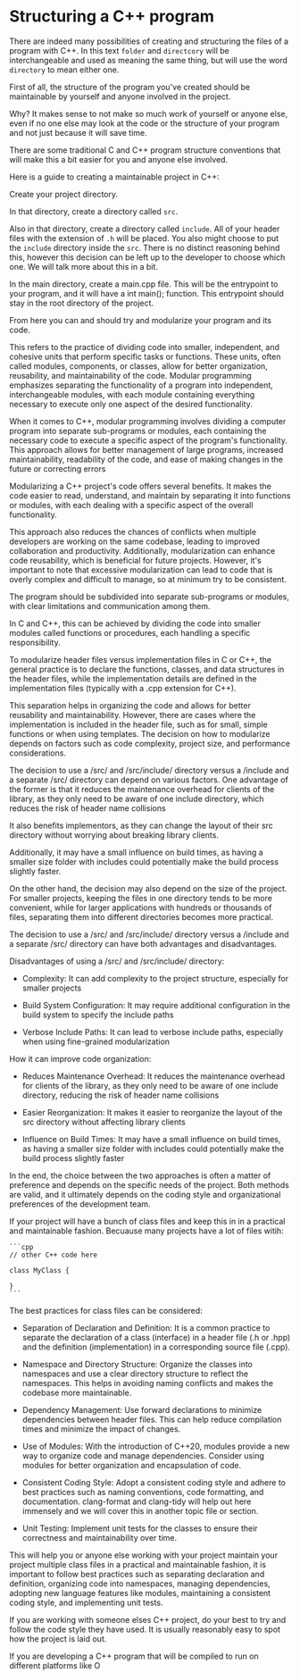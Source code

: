 # Structuring a C++ program

There are indeed many possibilities of creating and structuring the files of a program with C++. In this text `folder` and `directcory` will be interchangeable and used as meaning the same thing, but will use the word `directory` to mean either one.

First of all, the structure of the program you've created should be maintainable by yourself and anyone involved in the project.

Why? It makes sense to not make so much work of yourself or anyone else, even if no one else may look at the code or the structure of your program and not just because it will save time.

There are some traditional C and C++ program structure conventions that will make this a bit easier for you and anyone else involved.

Here is a guide to creating a maintainable project in C++:

Create your project directory.

In that directory, create a directory called `src`.

Also in that directory, create a directory called `include`. All of your header files with the extension of `.h` will be placed. You also might choose to put the `include` directory inside the `src`. There is no distinct reasoning behind this, however this decision can be left up to the developer to choose which one. We will talk more about this in a bit.

In the main directory, create a main.cpp file. This will be the entrypoint to your program, and it will have a int main(); function. This entrypoint should stay in the root directory of the project.

From here you can and should try and modularize your program and its code.

This refers to the practice of dividing code into smaller, independent, and cohesive units that perform specific tasks or functions. These units, often called modules, components, or classes, allow for better organization, reusability, and maintainability of the code. Modular programming emphasizes separating the functionality of a program into independent, interchangeable modules, with each module containing everything necessary to execute only one aspect of the desired functionality.

When it comes to C++, modular programming involves dividing a computer program into separate sub-programs or modules, each containing the necessary code to execute a specific aspect of the program's functionality. This approach allows for better management of large programs, increased maintainability, readability of the code, and ease of making changes in the future or correcting errors

Modularizing a C++ project's code offers several benefits. It makes the code easier to read, understand, and maintain by separating it into functions or modules, with each dealing with a specific aspect of the overall functionality.

This approach also reduces the chances of conflicts when multiple developers are working on the same codebase, leading to improved collaboration and productivity. Additionally, modularization can enhance code reusability, which is beneficial for future projects. However, it's important to note that excessive modularization can lead to code that is overly complex and difficult to manage, so at minimum try to be consistent.

The program should be subdivided into separate sub-programs or modules, with clear limitations and communication among them.

In C and C++, this can be achieved by dividing the code into smaller modules called functions or procedures, each handling a specific responsibility.

To modularize header files versus implementation files in C or C++, the general practice is to declare the functions, classes, and data structures in the header files, while the implementation details are defined in the implementation files (typically with a .cpp extension for
C++).

This separation helps in organizing the code and allows for better reusability and maintainability. However, there are cases where the implementation is included in the header file, such as for small, simple functions or when using templates. The decision on how to modularize depends on factors such as code complexity, project size, and performance considerations.

The decision to use a /src/ and /src/include/ directory versus a /include and a separate /src/ directory can depend on various factors. One advantage of the former is that it reduces the maintenance overhead for clients of the library, as they only need to be aware of one include directory, which reduces the risk of header name collisions

It also benefits implementors, as they can change the layout of their src directory without worrying about breaking library clients.

Additionally, it may have a small influence on build times, as having a smaller size folder with includes could potentially make the build process slightly faster.

On the other hand, the decision may also depend on the size of the project. For smaller projects, keeping the files in one directory tends to be more convenient, while for larger applications with hundreds or thousands of files, separating them into different directories becomes more practical.

The decision to use a /src/ and /src/include/ directory versus a /include and a separate /src/ directory can have both advantages and disadvantages.

Disadvantages of using a /src/ and /src/include/ directory:

- Complexity: It can add complexity to the project structure, especially for smaller projects

- Build System Configuration: It may require additional configuration in the build system to specify the include paths

- Verbose Include Paths: It can lead to verbose include paths, especially when using fine-grained modularization

How it can improve code organization:

- Reduces Maintenance Overhead: It reduces the maintenance overhead for clients of the library, as they only need to be aware of one include directory, reducing the risk of header name collisions

- Easier Reorganization: It makes it easier to reorganize the layout of the src directory without affecting library clients

- Influence on Build Times: It may have a small influence on build times, as having a smaller size folder with includes could potentially make the build process slightly faster

In the end, the choice between the two approaches is often a matter of preference and depends on the specific needs of the project. Both methods are valid, and it ultimately depends on the coding style and organizational preferences of the development team.

If your project will have a bunch of class files and keep this in in a practical and maintainable fashion.  Becuause many projects have a lot of files witih:

    ```cpp
    // other C++ code here

    class MyClass {

    }
    ```

The best practices for class files can be considered:

- Separation of Declaration and Definition: It is a common practice to separate the declaration of a class (interface) in a header file (.h or .hpp) and the definition (implementation) in a corresponding source file (.cpp).

- Namespace and Directory Structure: Organize the classes into namespaces and use a clear directory structure to reflect the namespaces. This helps in avoiding naming conflicts and makes the codebase more maintainable.

- Dependency Management: Use forward declarations to minimize dependencies between header files. This can help reduce compilation times and minimize the impact of changes.

- Use of Modules: With the introduction of C++20, modules provide a new way to organize code and manage dependencies. Consider using modules for better organization and encapsulation of code.

- Consistent Coding Style: Adopt a consistent coding style and adhere to best practices such as naming conventions, code formatting, and documentation. clang-format and clang-tidy will help out here immensely and we will cover this in another topic file or section.

- Unit Testing: Implement unit tests for the classes to ensure their correctness and maintainability over time.

This will help you or anyone else working with your project maintain your project multiple class files in a practical and maintainable fashion, it is important to follow best practices such as separating declaration and definition, organizing code into namespaces, managing dependencies, adopting new language features like modules, maintaining a consistent coding style, and implementing unit tests.

If you are working with someone elses C++ project, do your best to try and follow the code style they have used. It is usually reasonably easy to spot how the project is laid out.

If you are developing a C++ program that will be compiled to run on different platforms like O